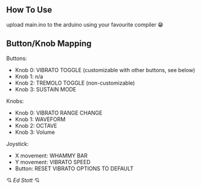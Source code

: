 ## How To Use

upload main.ino to the arduino using your favourite compiler 😁

## Button/Knob Mapping

Buttons:
- Knob 0: VIBRATO TOGGLE (customizable with other buttons, see below)
- Knob 1: n/a
- Knob 2: TREMOLO TOGGLE (non-customizable)
- Knob 3: SUSTAIN MODE

Knobs:
- Knob 0: VIBRATO RANGE CHANGE
- Knob 1: WAVEFORM
- Knob 2: OCTAVE
- Knob 3: Volume

Joystick:
- X movement: WHAMMY BAR
- Y movement: VIBRATO SPEED
- Button: RESET VIBRATO OPTIONS TO DEFAULT


💘 *Ed Stott* 💘
